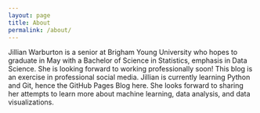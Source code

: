 ```yaml
---
layout: page
title: About
permalink: /about/
---
```


Jillian Warburton is a senior at Brigham Young University who hopes to graduate in May with a Bachelor of Science in Statistics, emphasis in Data Science. She is looking forward to working professionally soon!
This blog is an exercise in professional social media. Jillian is currently learning Python and Git, hence the GitHub Pages Blog here. She looks forward to sharing her attempts to learn more about machine learning, data analysis, and data visualizations.


